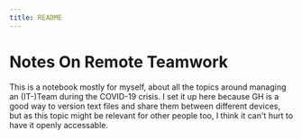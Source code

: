 ```yaml
---
title: README
---
```


# Notes On Remote Teamwork

This is a notebook mostly for myself, about all the topics around managing an (IT-)Team during the COVID-19 crisis.
I set it up here because GH is a good way to version text files and share them between different devices, but as this topic might be relevant for other people too, I think it can't hurt to have it openly accessable.

